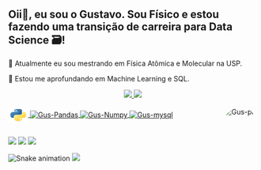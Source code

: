 ## Oii👋, eu sou o Gustavo. Sou Físico e estou fazendo uma transição de carreira para Data Science 🗃️!
 🔭 Atualmente eu sou mestrando em Física Atômica e Molecular na USP.
 
 🌱 Estou me aprofundando em Machine Learning e SQL.

<div align="center">
  <a href="https://github.com/galvsoliveira">
  <img height="180em" src="https://github-readme-stats.vercel.app/api?username=galvsoliveira&show_icons=true&theme=dracula&include_all_commits=true&count_private=true"/>
  <img height="180em" src="https://github-readme-stats.vercel.app/api/top-langs/?username=galvsoliveira&layout=compact&langs_count=7&theme=dracula"/>
</div>
<div style="display: inline_block"><br>
  <img align="center" alt="Gus-Python" height="30" width="40" src="https://raw.githubusercontent.com/devicons/devicon/master/icons/python/python-original.svg">
  <img align="center" alt="Gus-Pandas" height="30" width="40" src="https://cdn.jsdelivr.net/gh/devicons/devicon/icons/pandas/pandas-original-wordmark.svg">
  <img align="center" alt="Gus-Numpy" height="30" width="40" src="https://cdn.jsdelivr.net/gh/devicons/devicon/icons/numpy/numpy-original-wordmark.svg">
  <img align="center" alt="Gus-mysql" height="30" width="40" src="https://cdn.jsdelivr.net/gh/devicons/devicon/icons/mysql/mysql-plain-wordmark.svg">
  <img align="right" alt="Gus-pic" height="150" style="border-radius:50px;" src="https://cdn.discordapp.com/attachments/844035143940309014/918288474304557096/download20211203204810.png">
</div>
  
  ##
 
<div> 
  <a href="https://www.instagram.com/oliveira.g.a/" target="_blank"><img src="https://img.shields.io/badge/-Instagram-%23E4405F?style=for-the-badge&logo=instagram&logoColor=white" target="_blank"></a>
  <a href = "mailto:g.alvs.oliveira@gmail.com"><img src="https://img.shields.io/badge/-Gmail-%23333?style=for-the-badge&logo=gmail&logoColor=white" target="_blank"></a>
  <a href="https://www.linkedin.com/in/gustavoaoliveira1/" target="_blank"><img src="https://img.shields.io/badge/-LinkedIn-%230077B5?style=for-the-badge&logo=linkedin&logoColor=white" target="_blank"></a> 
 
  ![Snake animation](https://github.com/galvsoliveira/galvsoliveira/blob/output/github-contribution-grid-snake.svg)
 ![](https://komarev.com/ghpvc/?username=galvsoliveira)
</div>


